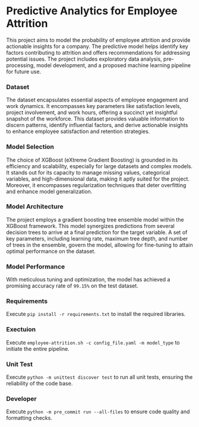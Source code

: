 # Predictive Analytics for Employee Attrition
This project aims to model the probability of employee attrition and provide actionable insights for a company. The predictive model helps identify key factors contributing to attrition and offers recommendations for addressing potential issues. The project includes exploratory data analysis, pre-processing, model development, and a proposed machine learning pipeline for future use.

### Dataset
The dataset encapsulates essential aspects of employee engagement and work dynamics. It encompasses key parameters like satisfaction levels, project involvement, and work hours, offering a succinct yet insightful snapshot of the workforce. This dataset provides valuable information to discern patterns, identify influential factors, and derive actionable insights to enhance employee satisfaction and retention strategies.

### Model Selection
The choice of XGBoost (eXtreme Gradient Boosting) is grounded in its efficiency and scalability, especially for large datasets and complex models. It stands out for its capacity to manage missing values, categorical variables, and high-dimensional data, making it aptly suited for the project. Moreover, it encompasses regularization techniques that deter overfitting and enhance model generalization.

### Model Architecture
The project employs a gradient boosting tree ensemble model within the XGBoost framework. This model synergizes predictions from several decision trees to arrive at a final prediction for the target variable. A set of key parameters, including learning rate, maximum tree depth, and number of trees in the ensemble, govern the model, allowing for fine-tuning to attain optimal performance on the dataset.

### Model Performance
With meticulous tuning and optimization, the model has achieved a promising accuracy rate of `99.15%` on the test dataset.

### Requirements
Execute `pip install -r requirements.txt` to install the required libraries.

### Exectuion
Execute `employee-attrition.sh -c config_file.yaml -m model_type` to initiate the entire pipeline.

### Unit Test
Execute `python -m unittest discover test` to run all unit tests, ensuring the reliability of the code base.

### Developer
Execute `python -m pre_commit run --all-files` to ensure code quality and formatting checks.
